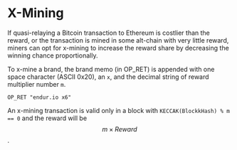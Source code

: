 # X-Mining

If quasi-relaying a Bitcoin transaction to Ethereum is costlier than the reward, or the transaction is mined in some alt-chain with very little reward, miners can opt for x-mining to increase the reward share by decreasing the winning chance proportionally.

To x-mine a brand, the brand memo (in OP\_RET) is appended with one space character (ASCII 0x20), an `x`, and the decimal string of reward multiplier number `m`.

```
OP_RET "endur.io x6"
```

An x-mining transaction is valid only in a block with `KECCAK(BlockkHash) % m == 0` and the reward will be $$m \times Reward$$.

